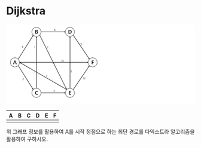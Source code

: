 # Dijkstra

![](문제/다익스트라.png)

| A    | B    | C    | D    | E    | F    |
| ---- | ---- | ---- | ---- | ---- | ---- |
|      |      |      |      |      |      |

위 그래프 정보를 활용하여 A를 시작 정점으로 하는 최단 경로를 다익스트라 알고리즘을 활용하여 구하시오.


